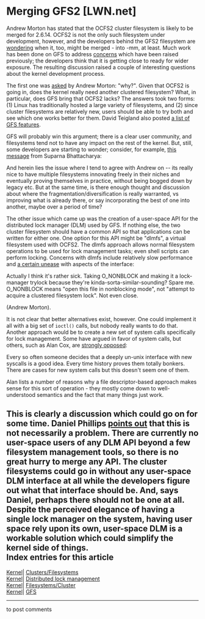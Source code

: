 # Merging GFS2 [LWN.net]

Andrew Morton has stated that the OCFS2 cluster filesystem is likely to be merged for 2.6.14. OCFS2 is not the only such filesystem under development, however, and the developers behind the GFS2 filesystem are [wondering](/Articles/150653/) when it, too, might be merged - into -mm, at least. Much work has been done on GFS to address [concerns](http://lwn.net/Articles/147043/) which have been raised previously; the developers think that it is getting close to ready for wider exposure. The resulting discussion raised a couple of interesting questions about the kernel development process. 

The first one was [asked](/Articles/150654/) by Andrew Morton: "why?". Given that OCFS2 is going in, does the kernel really need another clustered filesystem? What, in particular, does GFS bring that OCFS2 lacks? The answers took two forms: (1) Linux has traditionally hosted a large variety of filesystems, and (2) since cluster filesystems are relatively new, users should be able to try both and see which one works better for them. David Teigland also posted [a list of GFS features](/Articles/150655/). 

GFS will probably win this argument; there is a clear user community, and filesystems tend not to have any impact on the rest of the kernel. But, still, some developers are starting to wonder; consider, for example, [this message](/Articles/150657/) from Suparna Bhattacharya: 

And herein lies the issue where I tend to agree with Andrew on -- its really nice to have multiple filesystems innovating freely in their niches and eventually proving themselves in practice, without being bogged down by legacy etc. But at the same time, is there enough thought and discussion about where the fragmentation/diversification is really warranted, vs improving what is already there, or say incorporating the best of one into another, maybe over a period of time? 

The other issue which came up was the creation of a user-space API for the distributed lock manager (DLM) used by GFS. If nothing else, the two cluster filesystem should have a common API so that applications can be written for either one. One option for this API might be "dlmfs", a virtual filesystem used with OCFS2. The dlmfs approach allows normal filesystem operations to be used for lock management tasks; even shell scripts can perform locking. Concerns with dlmfs include relatively slow performance and [a certain unease](/Articles/150660/) with aspects of the interface: 

Actually I think it's rather sick. Taking O_NONBLOCK and making it a lock-manager trylock because they're kinda-sorta-similar-sounding? Spare me. O_NONBLOCK means "open this file in nonblocking mode", not "attempt to acquire a clustered filesystem lock". Not even close. 

(Andrew Morton). 

It is not clear that better alternatives exist, however. One could implement it all with a big set of `ioctl()` calls, but nobody really wants to do that. Another approach would be to create a new set of system calls specifically for lock management. Some have argued in favor of system calls, but others, such as Alan Cox, are [strongly opposed](/Articles/150663/): 

Every so often someone decides that a deeply un-unix interface with new syscalls is a good idea. Every time history proves them totally bonkers. There are cases for new system calls but this doesn't seem one of them. 

Alan lists a number of reasons why a file descriptor-based approach makes sense for this sort of operation - they mostly come down to well-understood semantics and the fact that many things just work. 

This is clearly a discussion which could go on for some time. Daniel Phillips [points out](/Articles/150665/) that this is not necessarily a problem. There are currently no user-space users of any DLM API beyond a few filesystem management tools, so there is no great hurry to merge any API. The cluster filesystems could go in without any user-space DLM interface at all while the developers figure out what that interface should be. And, says Daniel, perhaps there should not be one at all. Despite the perceived elegance of having a single lock manager on the system, having user space rely upon its own, user-space DLM is a workable solution which could simplify the kernel side of things.  
Index entries for this article  
---  
[Kernel](/Kernel/Index)| [Clusters/Filesystems](/Kernel/Index#Clusters-Filesystems)  
[Kernel](/Kernel/Index)| [Distributed lock management](/Kernel/Index#Distributed_lock_management)  
[Kernel](/Kernel/Index)| [Filesystems/Cluster](/Kernel/Index#Filesystems-Cluster)  
[Kernel](/Kernel/Index)| [GFS](/Kernel/Index#GFS)  
  


* * *

to post comments 

